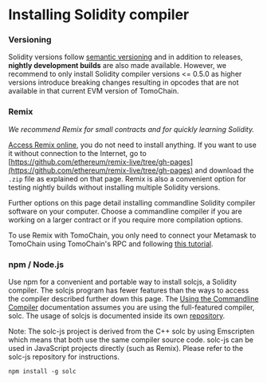 # Installing Solidity compiler

### Versioning

Solidity versions follow [semantic versioning](https://semver.org/) and in addition to releases, **nightly development builds** are also made available. However, we recommend to only install Solidity compiler versions <= 0.5.0 as higher versions introduce breaking changes resulting in opcodes that are not available in that current EVM version of TomoChain. &#x20;

### Remix

_We recommend Remix for small contracts and for quickly learning Solidity._

[Access Remix online](https://remix.ethereum.org/), you do not need to install anything. If you want to use it without connection to the Internet, go to [https://github.com/ethereum/remix-live/tree/gh-pages](https://github.com/ethereum/remix-live/tree/gh-pages) and download the `.zip` file as explained on that page. Remix is also a convenient option for testing nightly builds without installing multiple Solidity versions.

Further options on this page detail installing commandline Solidity compiler software on your computer. Choose a commandline compiler if you are working on a larger contract or if you require more compilation options.

To use Remix with TomoChain, you only need to connect your Metamask to TomoChain using TomoChain's RPC and following [this tutorial](../../../general/how-to-connect-to-tomochain-network/metamask.md).

### npm / Node.js

Use npm for a convenient and portable way to install solcjs, a Solidity compiler. The solcjs program has fewer features than the ways to access the compiler described further down this page. The [Using the Commandline Compiler](https://solidity.readthedocs.io/en/v0.6.3/using-the-compiler.html#commandline-compiler) documentation assumes you are using the full-featured compiler, solc. The usage of solcjs is documented inside its own [repository](https://github.com/ethereum/solc-js).

Note: The solc-js project is derived from the C++ solc by using Emscripten which means that both use the same compiler source code. solc-js can be used in JavaScript projects directly (such as Remix). Please refer to the solc-js repository for instructions.

```
npm install -g solc
```

